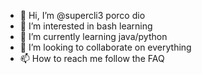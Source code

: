 - 👋 Hi, I’m @supercli3 porco dio
- 👀 I’m interested in bash learning
- 🌱 I’m currently learning java/python
- 💞️ I’m looking to collaborate on everything
- 📫 How to reach me follow the FAQ
